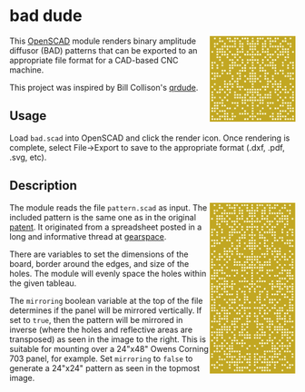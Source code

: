 # bad dude

<img align="right" width="30%" src="bad-24x24.png" />

This [OpenSCAD](https://openscad.org/) module renders binary amplitude diffusor (BAD) patterns that can be exported to an appropriate file format for a CAD-based CNC machine.

This project was inspired by Bill Collison's [qrdude](https://www.subwoofer-builder.com/qrdude.htm).

## Usage

Load `bad.scad` into OpenSCAD and click the render icon.  Once rendering is complete, select File->Export to save to the appropriate format (.dxf, .pdf, .svg, etc).

## Description

<img align="right" width="30%" src="bad-24x48.png" />

The module reads the file `pattern.scad` as input.  The included pattern is the same one as in the original [patent](https://patents.google.com/patent/US5817992A/en).  It originated from a spreadsheet posted in a long and informative thread at [gearspace](https://gearspace.com/board/bass-traps-acoustic-panels-foam-etc/459885-rpg-bad-panel-detailed-plans.html).

There are variables to set the dimensions of the board, border around the edges, and size of the holes.  The module will evenly space the holes within the given tableau.

The `mirroring` boolean variable at the top of the file determines if the panel will be mirrored vertically.  If set to `true`, then the pattern will be mirrored in inverse (where the holes and reflective areas are transposed) as seen in the image to the right.  This is suitable for mounting over a 24"x48" Owens Corning 703 panel, for example.  Set `mirroring` to `false` to generate a 24"x24" pattern as seen in the topmost image.



